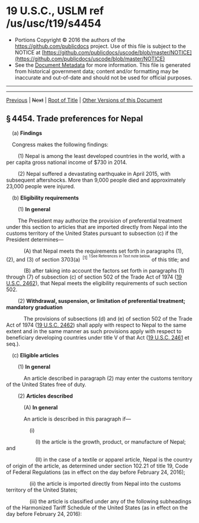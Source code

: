 ---
---

# 19 U.S.C., USLM ref /us/usc/t19/s4454

* Portions Copyright © 2016 the authors of the https://github.com/publicdocs project.
  Use of this file is subject to the NOTICE at [https://github.com/publicdocs/uscode/blob/master/NOTICE](https://github.com/publicdocs/uscode/blob/master/NOTICE)
* See the [Document Metadata](././../../../../..//README.md) for more information.
  This file is generated from historical government data; content and/or formatting may be inaccurate and out-of-date and should not be used for official purposes.

----------
----------

[Previous](./../../../../..//us/usc/t19/ch28/schVIII/m__us_usc_t19_s4453.md) | ~~Next~~ | [Root of Title](./../../../../../) | [Other Versions of this Document](https://publicdocs.github.io/go/links?ns=uslm&ref=%2Fus%2Fusc%2Ft19%2Fs4454)

## § 4454. Trade preferences for Nepal

    (a) __Findings__ 

    Congress makes the following findings:

        (1) Nepal is among the least developed countries in the world, with a per capita gross national income of $730 in 2014.

        (2) Nepal suffered a devastating earthquake in April 2015, with subsequent aftershocks. More than 9,000 people died and approximately 23,000 people were injured.

    (b) __Eligibility requirements__ 

        (1) __In general__ 

        The President may authorize the provision of preferential treatment under this section to articles that are imported directly from Nepal into the customs territory of the United States pursuant to subsection (c) if the President determines—

            (A) that Nepal meets the requirements set forth in paragraphs (1), (2), and (3) of section 3703(a)  <sup>\[1\]</sup>  <sup><sup> 1 See References in Text note below. </sup></sup>  of this title; and

            (B) after taking into account the factors set forth in paragraphs (1) through (7) of subsection (c) of section 502 of the Trade Act of 1974 ([19 U.S.C. 2462][/us/usc/t19/s2462]), that Nepal meets the eligibility requirements of such section 502.

        (2) __Withdrawal, suspension, or limitation of preferential treatment; mandatory graduation__ 

            The provisions of subsections (d) and (e) of section 502 of the Trade Act of 1974 ([19 U.S.C. 2462][/us/usc/t19/s2462]) shall apply with respect to Nepal to the same extent and in the same manner as such provisions apply with respect to beneficiary developing countries under title V of that Act ([19 U.S.C. 2461][/us/usc/t19/s2461] et seq.).

    (c) __Eligible articles__ 

        (1) __In general__ 

            An article described in paragraph (2) may enter the customs territory of the United States free of duty.

        (2) __Articles described__ 

            (A) __In general__ 

            An article is described in this paragraph if—

                (i)

                    (I) the article is the growth, product, or manufacture of Nepal; and

                    (II) in the case of a textile or apparel article, Nepal is the country of origin of the article, as determined under section 102.21 of title 19, Code of Federal Regulations (as in effect on the day before February 24, 2016);

                (ii) the article is imported directly from Nepal into the customs territory of the United States;

                (iii) the article is classified under any of the following subheadings of the Harmonized Tariff Schedule of the United States (as in effect on the day before February 24, 2016):

<table>

                  <tr>

                    <td> 

   </td>

                    <td> 

   </td>

                    <td> 

   </td>

  </tr>

                  <tr>

                    <td> 

                4202.11.00  </td>

                    <td> 

                4202.22.60  </td>

                    <td> 

                4202.92.08  </td>

  </tr>

                  <tr>

                    <td> 

                4202.12.20  </td>

                    <td> 

                4202.22.70  </td>

                    <td> 

                4202.92.15  </td>

  </tr>

                  <tr>

                    <td> 

                4202.12.40  </td>

                    <td> 

                4202.22.80  </td>

                    <td> 

                4202.92.20  </td>

  </tr>

                  <tr>

                    <td> 

                4202.12.60  </td>

                    <td> 

                4202.29.50  </td>

                    <td> 

                4202.92.30  </td>

  </tr>

                  <tr>

                    <td> 

                4202.12.80  </td>

                    <td> 

                4202.29.90  </td>

                    <td> 

                4202.92.45  </td>

  </tr>

                  <tr>

                    <td> 

                4202.21.60  </td>

                    <td> 

                4202.31.60  </td>

                    <td> 

                4202.92.60  </td>

  </tr>

                  <tr>

                    <td> 

                4202.21.90  </td>

                    <td> 

                4202.32.40  </td>

                    <td> 

                4202.92.90  </td>

  </tr>

                  <tr>

                    <td> 

                4202.22.15  </td>

                    <td> 

                4202.32.80  </td>

                    <td> 

                4202.99.90  </td>

  </tr>

                  <tr>

                    <td> 

                4202.22.40  </td>

                    <td> 

                4202.32.95  </td>

                    <td> 

                4203.29.50  </td>

  </tr>

                  <tr>

                    <td> 

                4202.22.45  </td>

                    <td> 

                4202.91.00  </td>

                    <td> 

   </td>

  </tr>

                  <tr>

                    <td> 

   </td>

                    <td> 

   </td>

                    <td> 

   </td>

  </tr>

                  <tr>

                    <td> 

                5701.10.90  </td>

                    <td> 

                5702.91.30  </td>

                    <td> 

                5703.10.80  </td>

  </tr>

                  <tr>

                    <td> 

                5702.31.20  </td>

                    <td> 

                5702.91.40  </td>

                    <td> 

                5703.90.00  </td>

  </tr>

                  <tr>

                    <td> 

                5702.49.20  </td>

                    <td> 

                5702.92.90  </td>

                    <td> 

                5705.00.20  </td>

  </tr>

                  <tr>

                    <td> 

                5702.50.40  </td>

                    <td> 

                5702.99.15  </td>

                    <td> 

   </td>

  </tr>

                  <tr>

                    <td> 

                5702.50.59  </td>

                    <td> 

                5703.10.20  </td>

                    <td> 

   </td>

  </tr>

                  <tr>

                    <td> 

   </td>

                    <td> 

   </td>

                    <td> 

   </td>

  </tr>

                  <tr>

                    <td> 

                6117.10.60  </td>

                    <td> 

                6214.20.00  </td>

                    <td> 

                6217.10.85  </td>

  </tr>

                  <tr>

                    <td> 

                6117.80.85  </td>

                    <td> 

                6214.40.00  </td>

                    <td> 

                6301.90.00  </td>

  </tr>

                  <tr>

                    <td> 

                6214.10.10  </td>

                    <td> 

                6214.90.00  </td>

                    <td> 

                6308.00.00  </td>

  </tr>

                  <tr>

                    <td> 

                6214.10.20  </td>

                    <td> 

                6216.00.80  </td>

                    <td> 

   </td>

  </tr>

                  <tr>

                    <td> 

   </td>

                    <td> 

   </td>

                    <td> 

   </td>

  </tr>

                  <tr>

                    <td> 

                6504.00.90  </td>

                    <td> 

                6505.00.30  </td>

                    <td> 

                6505.00.90  </td>

  </tr>

                  <tr>

                    <td> 

                6505.00.08  </td>

                    <td> 

                6505.00.40  </td>

                    <td> 

                6506.99.30  </td>

  </tr>

                  <tr>

                    <td> 

                6505.00.15  </td>

                    <td> 

                6505.00.50  </td>

                    <td> 

                6506.99.60  </td>

  </tr>

                  <tr>

                    <td> 

                6505.00.20  </td>

                    <td> 

                6505.00.60  </td>

                    <td> 

   </td>

  </tr>

                  <tr>

                    <td> 

                6505.00.25  </td>

                    <td> 

                6505.00.80  </td>

                    <td> 

   </td>

  </tr>

                </table>

                (iv) the President determines, after receiving the advice of the United States International Trade Commission in accordance with section 503(e) of the Trade Act of 1974 ([19 U.S.C. 2463(e)][/us/usc/t19/s2463/e]), that the article is not import-sensitive in the context of imports from Nepal; and

                (v) subject to subparagraph (C), the sum of the cost or value of the materials produced in, and the direct costs of processing operations performed in, Nepal or the customs territory of the United States is not less than 35 percent of the appraised value of the article at the time it is entered.

            (B) __Exclusions__ 

            An article shall not be treated as the growth, product, or manufacture of Nepal for purposes of subparagraph (A)(i)(I) by virtue of having merely undergone—

                (i) simple combining or packaging operations; or

                (ii) mere dilution with water or mere dilution with another substance that does not materially alter the characteristics of the article.

            (C) __Limitation on United States cost__ 

                For purposes of subparagraph (A)(v), the cost or value of materials produced in, and the direct costs of processing operations performed in, the customs territory of the United States and attributed to the 35-percent requirement under that subparagraph may not exceed 15 percent of the appraised value of the article at the time it is entered.

        (3) __Verification with respect to transshipment for textile and apparel articles__ 

            (A) __In general__ 

                Not later than January 1, April 1, July 1, and October 1 of each calendar year, the Commissioner shall verify that textile and apparel articles imported from Nepal to which preferential treatment is extended under this section are not being unlawfully transshipped into the United States.

            (B) __Report to President__ 

                If the Commissioner determines under subparagraph (A) that textile and apparel articles imported from Nepal to which preferential treatment is extended under this section are being unlawfully transshipped into the United States, the Commissioner shall report that determination to the President.

    (d) __Trade facilitation and capacity building__ 

        (1) __Findings__ 

        Congress makes the following findings:

            (A) As a land-locked least-developed country, Nepal has severe challenges reaching markets and developing capacity to export goods. As of 2015, exports from Nepal are approximately $800,000,000 per year, with India the major market at $450,000,000 annually. The United States imports about $80,000,000 worth of goods from Nepal, or 10 percent of the total goods exported from Nepal.

            (B) The World Bank has found evidence that the overall export competitiveness of Nepal has been declining since 2005. Indices compiled by the World Bank and the Organization for Economic Co-operation and Development found that export costs in Nepal are high with respect to both air cargo and container shipments relative to other low-income countries. Such indices also identify particular weaknesses in Nepal with respect to automation of customs and other trade functions, involvement of local exporters and importers in preparing regulations and trade rules, and export finance.

            (C) Implementation by Nepal of the Agreement on Trade Facilitation of the World Trade Organization could directly address some of the weaknesses described in subparagraph (B).

        (2) __Establishment of trade facilitation and capacity building program__ 

        Not later than 180 days after February 24, 2016, the President shall, in consultation with the Government of Nepal, establish a trade facilitation and capacity building program for Nepal—

            (A) to enhance the central export promotion agency of Nepal to support successful exporters and to build awareness among potential exporters in Nepal about opportunities abroad and ways to manage trade documentation and regulations in the United States and other countries;

            (B) to provide export finance training for financial institutions in Nepal and the Government of Nepal;

            (C) to assist the Government of Nepal in maintaining publication on the Internet of all trade regulations, forms for exporters and importers, tax and tariff rates, and other documentation relating to exporting goods and developing a robust public-private dialogue, through its National Trade Facilitation Committee, for Nepal to identify timelines for implementation of key reforms and solutions, as provided for under the Agreement on Trade Facilitation of the World Trade Organization; and

            (D) to increase access to guides for importers and exporters, through publication of such guides on the Internet, including rules and documentation for United States tariff preference programs.

    (e) __Reporting requirement__ 

        Not later than one year after February 24, 2016, and annually thereafter, the President shall monitor, review, and report to Congress on the implementation of this section, the compliance of Nepal with subsection (b)(1), and the trade and investment policy of the United States with respect to Nepal.

    (f) __Termination of preferential treatment__ 

        No preferential treatment extended under this section shall remain in effect after December 31, 2025.

    (g) __Effective date__ 

        The provisions of this section shall take effect on the date that is 30 days after February 24, 2016.

([Pub. L. 114–125, title IX][/us/pl/114/125/tIX], § 915, Feb. 24, 2016, [130 Stat. 276][/us/stat/130/276].)

 __References in Text__ 

    [Section 3703(a) of this title][/us/usc/t19/s3703/a], referred to in subsec. (b)(1)(A), was amended and the subsection (a) designation struck out by [Pub. L. 114–27, title I][/us/pl/114/27/tI], § 111, June 29, 2015, [129 Stat. 370][/us/stat/129/370].

    The Trade Act of 1974, referred to in subsec. (b)(2), is [Pub. L. 93–618][/us/pl/93/618], Jan. 3, 1975, [88 Stat. 1978][/us/stat/88/1978]. Title V of the Act is classified generally to subchapter V (§ 2461 et seq.) of chapter 12 of this title. For complete classification of this Act to the Code, see [section 2101 of this title][/us/usc/t19/s2101] and Tables.

    The Harmonized Tariff Schedule of the United States, referred to in subsec. (c)(2)(A)(iii), is not set out in the Code. See Publication of Harmonized Tariff Schedule note set out under [section 1202 of this title][/us/usc/t19/s1202].

----------

[Previous](./../../../../..//us/usc/t19/ch28/schVIII/m__us_usc_t19_s4453.md) | ~~Next~~ | [Root of Title](./../../../../../) | [Other Versions of this Document](https://publicdocs.github.io/go/links?ns=uslm&ref=%2Fus%2Fusc%2Ft19%2Fs4454)

----------
----------

[/us/usc/t19/s2462]: https://publicdocs.github.io/go/links?ns=uslm&ref=%2Fus%2Fusc%2Ft19%2Fs2462
[/us/usc/t19/s2462]: https://publicdocs.github.io/go/links?ns=uslm&ref=%2Fus%2Fusc%2Ft19%2Fs2462
[/us/usc/t19/s2461]: https://publicdocs.github.io/go/links?ns=uslm&ref=%2Fus%2Fusc%2Ft19%2Fs2461
[/us/usc/t19/s2463/e]: https://publicdocs.github.io/go/links?ns=uslm&ref=%2Fus%2Fusc%2Ft19%2Fs2463%2Fe
[/us/pl/114/125/tIX]: https://publicdocs.github.io/go/links?ns=uslm&ref=%2Fus%2Fpl%2F114%2F125%2FtIX
[/us/stat/130/276]: https://publicdocs.github.io/go/links?ns=uslm&ref=%2Fus%2Fstat%2F130%2F276
[/us/usc/t19/s3703/a]: https://publicdocs.github.io/go/links?ns=uslm&ref=%2Fus%2Fusc%2Ft19%2Fs3703%2Fa
[/us/pl/114/27/tI]: https://publicdocs.github.io/go/links?ns=uslm&ref=%2Fus%2Fpl%2F114%2F27%2FtI
[/us/stat/129/370]: https://publicdocs.github.io/go/links?ns=uslm&ref=%2Fus%2Fstat%2F129%2F370
[/us/pl/93/618]: https://publicdocs.github.io/go/links?ns=uslm&ref=%2Fus%2Fpl%2F93%2F618
[/us/stat/88/1978]: https://publicdocs.github.io/go/links?ns=uslm&ref=%2Fus%2Fstat%2F88%2F1978
[/us/usc/t19/s2101]: https://publicdocs.github.io/go/links?ns=uslm&ref=%2Fus%2Fusc%2Ft19%2Fs2101
[/us/usc/t19/s1202]: https://publicdocs.github.io/go/links?ns=uslm&ref=%2Fus%2Fusc%2Ft19%2Fs1202


